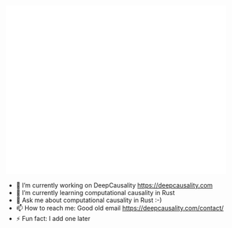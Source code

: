 
<picture>
  <img src="/github-metrics.svg" alt="Metrics">
</picture>

- 🔭 I’m currently working on DeepCausality https://deepcausality.com
- 🌱 I’m currently learning computational causality in Rust
- 💬 Ask me about computational causality in Rust :-)
- 📫 How to reach me: Good old email https://deepcausality.com/contact/
- ⚡ Fun fact: I add one later

